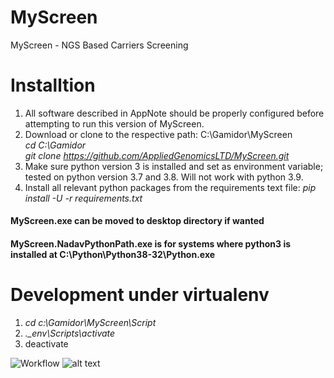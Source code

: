 # MyScreen
MyScreen - NGS Based Carriers Screening

# Installtion
1. All software described in AppNote should be properly configured before attempting to run this version of MyScreen.
2. Download or clone to the respective path: C:\Gamidor\MyScreen\
      *cd C:\Gamidor* <br />
      *git clone https://github.com/AppliedGenomicsLTD/MyScreen.git*
3. Make sure python version 3 is installed and set as environment variable; tested on python version 3.7 and 3.8. Will not work with python 3.9.
4. Install all relevant python packages from the requirements text file:
*pip install -U -r requirements.txt*

#### MyScreen.exe can be moved to desktop directory if wanted

#### MyScreen.NadavPythonPath.exe is for systems where python3 is installed at C:\Python\Python38-32\Python.exe

# Development under virtualenv
1. *cd c:\Gamidor\MyScreen\Script*
2. *.\_env\Scripts\activate*
3. deactivate

![Workflow](https://github.com/AppliedGenomicsLTD/MyScreen/Script/images/workflow.PNG)
![alt text](https://github.com/AppliedGenomicsLTD/MyScreen.git/Script/images/workflow.PNG?raw=true)
